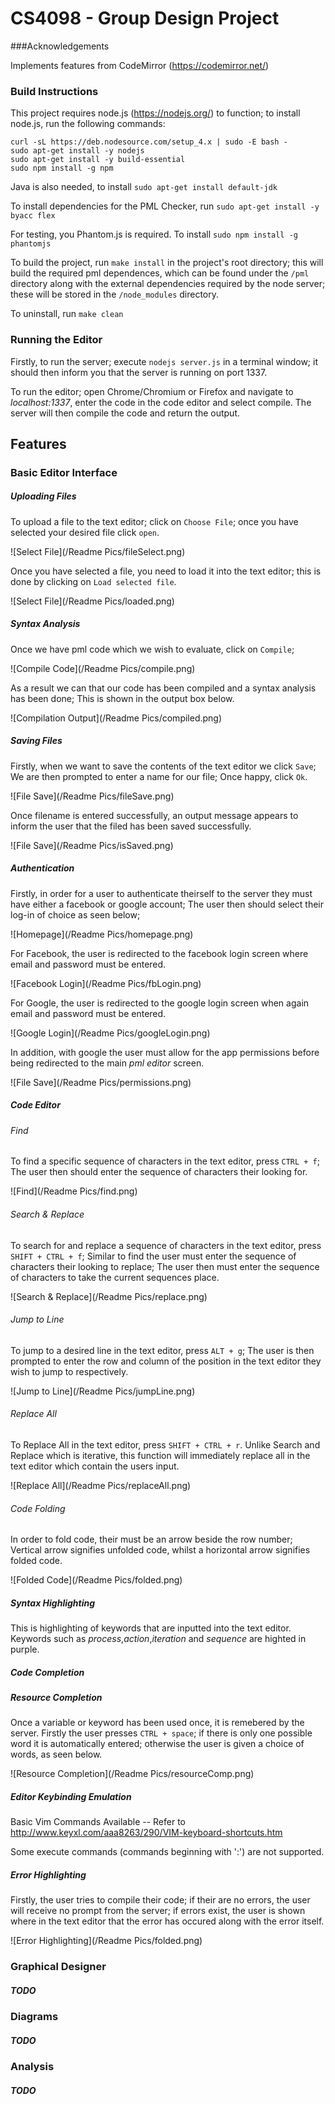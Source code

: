 
# CS4098 - Group Design Project

###Acknowledgements

Implements features from CodeMirror (https://codemirror.net/)

### Build Instructions

This project requires node.js (https://nodejs.org/) to function; to install node.js, run the following commands:

```
curl -sL https://deb.nodesource.com/setup_4.x | sudo -E bash -
sudo apt-get install -y nodejs
sudo apt-get install -y build-essential
sudo npm install -g npm
```
Java is also needed, to install `sudo apt-get install default-jdk`

To install dependencies for the PML Checker, run `sudo apt-get install -y byacc flex`

For testing, you Phantom.js is required. To install `sudo npm install -g phantomjs`

To build the project, run `make install` in the project's root directory; this will build the required pml dependences, which can be found under the `/pml` directory along with the external dependencies required by the node server; these will be stored in the `/node_modules` directory.

To uninstall, run `make clean`

### Running the Editor

Firstly, to run the server; execute `nodejs server.js` in a terminal window; it should then inform you that the server is running on port 1337.

To run the editor; open Chrome/Chromium or Firefox and navigate to *localhost:1337*, enter the code in the code editor and select compile. The server will then compile the code and return the output.

## Features

### Basic Editor Interface

##### Uploading Files

To upload a file to the text editor; click on `Choose File`; once you have selected your desired file click `open`.

![Select File](/Readme Pics/fileSelect.png)

Once you have selected a file, you need to load it into the text editor; this is done by clicking on `Load selected file`.

![Select File](/Readme Pics/loaded.png)

##### Syntax Analysis

Once we have pml code which we wish to evaluate, click on `Compile`;

![Compile Code](/Readme Pics/compile.png)

As a result we can that our code has been compiled and a syntax analysis has been done; This is shown in the output box below.

![Compilation Output](/Readme Pics/compiled.png)

##### Saving Files

Firstly, when we want to save the contents of the text editor we click `Save`; We are then prompted to enter a name for our file; Once happy, click `Ok`.

![File Save](/Readme Pics/fileSave.png)

Once filename is entered successfully, an output message appears to inform the user that the filed has been saved successfully.

![File Save](/Readme Pics/isSaved.png)

##### Authentication

Firstly, in order for a user to authenticate theirself to the server they must have either a facebook or google account; The user then should select their log-in of choice as seen below;

![Homepage](/Readme Pics/homepage.png)

For Facebook, the user is redirected to the facebook login screen where email and password must be entered.

![Facebook Login](/Readme Pics/fbLogin.png)

For Google, the user is redirected to the google login screen when again email and password must be entered.

![Google Login](/Readme Pics/googleLogin.png)

In addition, with google the user must allow for the app permissions before being redirected to the main *pml editor* screen.

![File Save](/Readme Pics/permissions.png)

##### Code Editor

###### Find

To find a specific sequence of characters in the text editor, press `CTRL + f`; The user then should enter the sequence of characters their looking for.

![Find](/Readme Pics/find.png)

###### Search & Replace

To search for and replace a sequence of characters in the text editor, press `SHIFT + CTRL + f`; Similar to find the user must enter the sequence of characters their looking to replace; The user then must enter the sequence of characters to take the current sequences place.

![Search & Replace](/Readme Pics/replace.png)

###### Jump to Line

To jump to a desired line in the text editor, press `ALT + g`; The user is then prompted to enter the row and column of the position in the text editor they wish to jump to respectively.

![Jump to Line](/Readme Pics/jumpLine.png)

###### Replace All

To Replace All in the text editor, press `SHIFT + CTRL + r`. Unlike Search and Replace which is iterative, this function will immediately replace all in the text editor which contain the users input.

![Replace All](/Readme Pics/replaceAll.png)

###### Code Folding

In order to fold code, their must be an arrow beside the row number; Vertical arrow signifies unfolded code, whilst a horizontal arrow signifies folded code.

![Folded Code](/Readme Pics/folded.png)

##### Syntax Highlighting

This is highlighting of keywords that are inputted into the text editor. Keywords such as *process*,*action*,*iteration* and *sequence* are highted in purple.

##### Code Completion

##### Resource Completion

Once a variable or keyword has been used once, it is remebered by the server. Firstly the user presses `CTRL + space`; if there is only one possible word it is automatically entered; otherwise the user is given a choice of words, as seen below.

![Resource Completion](/Readme Pics/resourceComp.png)

##### Editor Keybinding Emulation

Basic Vim Commands Available -- Refer to http://www.keyxl.com/aaa8263/290/VIM-keyboard-shortcuts.htm <br />

Some execute commands (commands beginning with ':') are not supported.
##### Error Highlighting

Firstly, the user tries to compile their code; if their are no errors, the user will receive no prompt from the server; if errors exist, the user is shown where in the text editor that the error has occured along with the error itself.

![Error Highlighting](/Readme Pics/folded.png)

### Graphical Designer

##### TODO

### Diagrams

##### TODO

### Analysis

##### TODO
